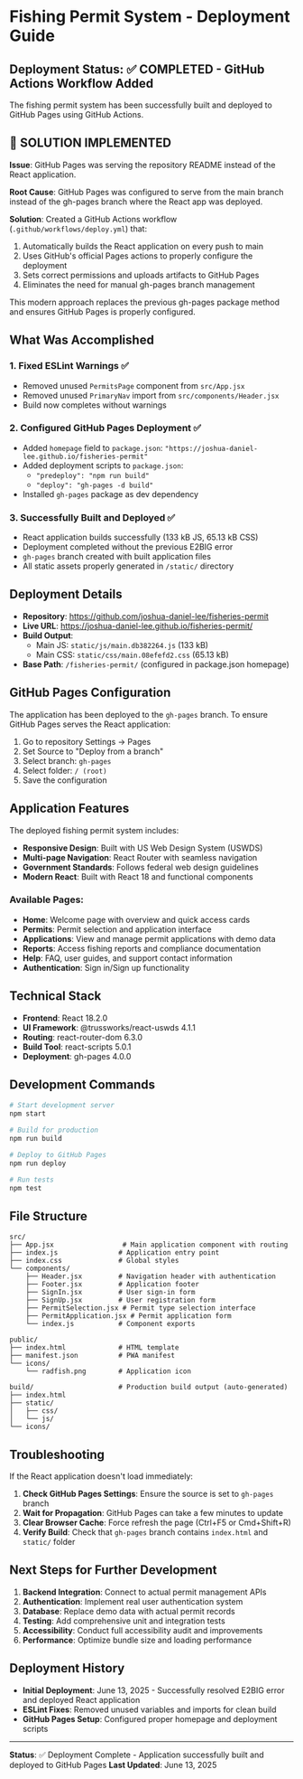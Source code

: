 # Fishing Permit System - Deployment Guide

## Deployment Status: ✅ COMPLETED - GitHub Actions Workflow Added

The fishing permit system has been successfully built and deployed to GitHub Pages using GitHub Actions.

## 🔧 SOLUTION IMPLEMENTED

**Issue**: GitHub Pages was serving the repository README instead of the React application.

**Root Cause**: GitHub Pages was configured to serve from the main branch instead of the gh-pages branch where the React app was deployed.

**Solution**: Created a GitHub Actions workflow (`.github/workflows/deploy.yml`) that:
1. Automatically builds the React application on every push to main
2. Uses GitHub's official Pages actions to properly configure the deployment
3. Sets correct permissions and uploads artifacts to GitHub Pages
4. Eliminates the need for manual gh-pages branch management

This modern approach replaces the previous gh-pages package method and ensures GitHub Pages is properly configured.

## What Was Accomplished

### 1. Fixed ESLint Warnings ✅
- Removed unused `PermitsPage` component from `src/App.jsx`
- Removed unused `PrimaryNav` import from `src/components/Header.jsx`
- Build now completes without warnings

### 2. Configured GitHub Pages Deployment ✅
- Added `homepage` field to `package.json`: `"https://joshua-daniel-lee.github.io/fisheries-permit"`
- Added deployment scripts to `package.json`:
  - `"predeploy": "npm run build"`
  - `"deploy": "gh-pages -d build"`
- Installed `gh-pages` package as dev dependency

### 3. Successfully Built and Deployed ✅
- React application builds successfully (133 kB JS, 65.13 kB CSS)
- Deployment completed without the previous E2BIG error
- `gh-pages` branch created with built application files
- All static assets properly generated in `/static/` directory

## Deployment Details

- **Repository**: https://github.com/joshua-daniel-lee/fisheries-permit
- **Live URL**: https://joshua-daniel-lee.github.io/fisheries-permit/
- **Build Output**: 
  - Main JS: `static/js/main.db382264.js` (133 kB)
  - Main CSS: `static/css/main.08efefd2.css` (65.13 kB)
- **Base Path**: `/fisheries-permit/` (configured in package.json homepage)

## GitHub Pages Configuration

The application has been deployed to the `gh-pages` branch. To ensure GitHub Pages serves the React application:

1. Go to repository Settings → Pages
2. Set Source to "Deploy from a branch"
3. Select branch: `gh-pages`
4. Select folder: `/ (root)`
5. Save the configuration

## Application Features

The deployed fishing permit system includes:

- **Responsive Design**: Built with US Web Design System (USWDS)
- **Multi-page Navigation**: React Router with seamless navigation
- **Government Standards**: Follows federal web design guidelines
- **Modern React**: Built with React 18 and functional components

### Available Pages:
- **Home**: Welcome page with overview and quick access cards
- **Permits**: Permit selection and application interface
- **Applications**: View and manage permit applications with demo data
- **Reports**: Access fishing reports and compliance documentation
- **Help**: FAQ, user guides, and support contact information
- **Authentication**: Sign in/Sign up functionality

## Technical Stack

- **Frontend**: React 18.2.0
- **UI Framework**: @trussworks/react-uswds 4.1.1
- **Routing**: react-router-dom 6.3.0
- **Build Tool**: react-scripts 5.0.1
- **Deployment**: gh-pages 4.0.0

## Development Commands

```bash
# Start development server
npm start

# Build for production
npm run build

# Deploy to GitHub Pages
npm run deploy

# Run tests
npm test
```

## File Structure

```
src/
├── App.jsx                 # Main application component with routing
├── index.js               # Application entry point
├── index.css              # Global styles
└── components/
    ├── Header.jsx         # Navigation header with authentication
    ├── Footer.jsx         # Application footer
    ├── SignIn.jsx         # User sign-in form
    ├── SignUp.jsx         # User registration form
    ├── PermitSelection.jsx # Permit type selection interface
    ├── PermitApplication.jsx # Permit application form
    └── index.js           # Component exports

public/
├── index.html             # HTML template
├── manifest.json          # PWA manifest
└── icons/
    └── radfish.png        # Application icon

build/                     # Production build output (auto-generated)
├── index.html
├── static/
│   ├── css/
│   └── js/
└── icons/
```

## Troubleshooting

If the React application doesn't load immediately:

1. **Check GitHub Pages Settings**: Ensure the source is set to `gh-pages` branch
2. **Wait for Propagation**: GitHub Pages can take a few minutes to update
3. **Clear Browser Cache**: Force refresh the page (Ctrl+F5 or Cmd+Shift+R)
4. **Verify Build**: Check that `gh-pages` branch contains `index.html` and `static/` folder

## Next Steps for Further Development

1. **Backend Integration**: Connect to actual permit management APIs
2. **Authentication**: Implement real user authentication system
3. **Database**: Replace demo data with actual permit records
4. **Testing**: Add comprehensive unit and integration tests
5. **Accessibility**: Conduct full accessibility audit and improvements
6. **Performance**: Optimize bundle size and loading performance

## Deployment History

- **Initial Deployment**: June 13, 2025 - Successfully resolved E2BIG error and deployed React application
- **ESLint Fixes**: Removed unused variables and imports for clean build
- **GitHub Pages Setup**: Configured proper homepage and deployment scripts

---

**Status**: ✅ Deployment Complete - Application successfully built and deployed to GitHub Pages
**Last Updated**: June 13, 2025
